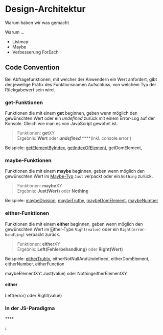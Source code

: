# Design-Architektur

Warum haben wir was gemacht

Warum ...

* Listmap
* Maybe
* Verbesserung ForEach

## **Code Convention**

Bei Abfragefunktionen, mit welcher der Anwendern ein Wert anfordert, gibt der jeweilige Präfix des Funktionsnamen Aufschluss, von welchem Typ der Rückgabewert sein wird.

### get-Funktionen

Funktionen die mit einem **get** beginnen, geben wenn möglich den gewünschten Wert oder ein _undefined_ zurück mit einem Error-Log auf der Konsole. Gleich wie man es von JavaScript gewohnt ist. 

> Funktionen: **get**XY  
> Ergebnis:     **Wert** oder _**undefined**_  ****\(inkl. console.error  \)

Beispiele: [getElementByIndex](immutable-stack-erweiterungen.md#getelementbyindex), [getIndexOfElement](immutable-stack-erweiterungen.md#getindexofelement), getDomElement, 

### maybe-Funktionen

Funktionen die mit einem **maybe** beginnen, geben wenn möglich den gewünschten Wert im [Maybe-Typ](maybe.md#maybe-type) `Just` verpackt oder ein `Nothing` zurück.

> Funktionen: **maybe**XY   
> Ergebnis:     **Just\(Wert\)** oder **Nothing**

Beispiele: [maybeDivision](maybe.md#maybedivision), [maybeTruthy](maybe.md#maybetruthy), [maybeDomElement](maybe.md#maybedomelement), [maybeNumber](maybe.md#maybenumber)



### either-Funktionen

Funktionen die mit einem **either** beginnen, geben wenn möglich den gewünschten Wert im [E](maybe.md#maybe-type)ither-Type `Right(value)` oder ein `Right(error-handling)`  verpackt zurück.

> Funktionen: **either**XY   
> Ergebnis:     **Left\(Fehlerbehandlung\)** oder **Right\(Wert\)**

Beispiele: [eitherTruhty](either.md#eithertruthy), eitherNotNullAndUndefined, eitherDomElement, eitherNumber, eitherFunction



maybeElementXY: Just\(value\) oder NothingeitherElementXY

#### either 

 Left\(error\) oder Right\(value\)

### In der JS-Paradigma



\*\*\*\*

**:**  





